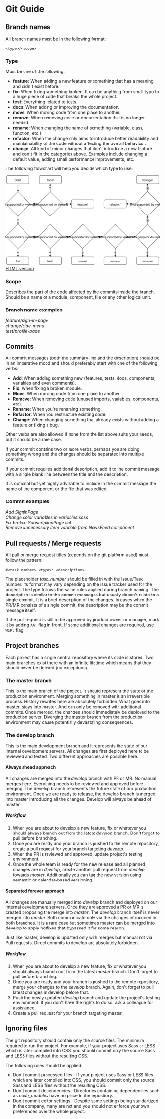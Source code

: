 # Git Guide

## Branch names

All branch names must be in the following format:

`<type>/<scope>`

### Type

Must be one of the following:

* **feature**: When adding a new feature or something that has a meaning and didn't exist before.
* **fix**: When fixing something broken. It can be anything from small typo to a huge piece of code that breaks the whole project.
* **test**: Everything related to tests.
* **docs**: When adding or improving the documentation.
* **move**: When moving code from one place to another.
* **remove**: When removing code or documentation that is no longer needed.
* **rename**: When changing the name of something (variable, class, function, etc.)
* **refactor**: When the change only aims to introduce better readability and maintainability of the code without affecting the overall behaviour.
* **change**: All kind of minor changes that don't introduce a new feature and don't fit in the categories above. Examples include changing a default value, adding small performance improvements, etc.

The following flowchart will help you decide which type to use:

![Deciding which type to use](naming-guide.svg)\
[HTML version](naming-guide.html)

### Scope

Describes the part of the code affected by the commits inside the branch. Should be a name of a module, component, file or any other logical unit.

### Branch name examples

_feature/sign-in-page_ \
_change/side-menu_ \
_test/profile-page_

## Commits

All commit messages (both the summary line and the description) should be in an imperative mood and should  preferably start
with one of the following verbs:

* **Add**: When adding something new (features, tests, docs, components, variables and even comments).
* **Fix**: When fixing a broken module.
* **Move**: When moving code from one place to another.
* **Remove**: When removing code (unused imports, variables, components, etc).
* **Rename**: When you're renaming something.
* **Refactor**: When you restructure existing code.
* **Change**: When changing something that already exists without adding a feature or fixing a bug.

Other verbs are also allowed if none from the list above suits your needs, but it should be a rare case.

If your commit contains two or more verbs, perhaps you are doing something wrong and the changes should be separated into multiple commits.

If your commit requires additional description, add it to the commit message with a single blank line between the title and the description.

It is optional but yet highly advisable to include in the commit message the name of the component or the file that was edited.

### Commit examples

_Add SignInPage_ \
_Change color variables in variables.scss_ \
_Fix broken SubscriptionPage link_ \
_Remove unnecessary item variable from NewsFeed component_

## Pull requests / Merge requests

All pull or merge request titles (depends on the git platform used) must follow the pattern:

`#<task number> <type>: <description> `

The placeholder _task_number_ should be filled in with the Issue/Task number. Its format may vary depending on the issue tracker used for the project. The type follows the same rules applied during branch naming. The description is similar to the commit messages but usually doesn't relate to a single commit. It is a brief description of the changes. In cases when the PR/MR consists of a single commit, the description may be the commit message itself.

If the pull request is still to be approved by product owner or manager, mark it by adding `AA:` flag in front. If some additional changes are required, use `WIP:` flag.

## Project branches

Each project has a single central repository where its code is stored. Two main branches exist there with an infinite lifetime which means that they should never be deleted (no exceptions).

### The **master** branch

This is the main branch of the project. It should represent the state of the production environment. Merging something in master is an irreversible process. History rewrites here are absolutely forbidden. What goes into master, stays into master. And can only be removed with additional commits. Once merged, the changes should immediately be deployed to the production server. Diverging the master branch from the production environment may cause potentially devastating consequences.

### The **develop** branch

This is the main development branch and it represents the state of our internal development servers. All changes are first deployed here to be reviewed and tested. Two different approaches are possible here.

#### Always ahead approach

All changes are merged into the _develop_ branch with PR or MR. No manual merges here. Everything needs to be reviewed and approved before merging. The develop branch represents the future state of our production environment. Once we are ready to release, the develop branch is merged into master introducing all the changes. Develop will always be ahead of master.

##### Workflow

1. When you are about to develop a new feature, fix or whatever you should always branch out from the latest _develop_ branch. Don't forget to pull before branching.
1. Once you are ready and your branch is pushed to the remote repository, create a pull request for your branch targeting _develop_.
1. When the PR is reviewed and approved, update project's testing environment.
1. Once the whole team is ready for the new release and all planned changes are in _develop_, create another pull request from _develop_ towards _master_. Additionally you can tag the new version using semantic or calendar-based versioning.

#### Separated forever approach

All changes are manually merged into _develop_ branch and deployed on our internal development servers. Once they are approved a PR or MR is created proposing the merge into _master_. The _develop_ branch itself is never merged into _master_. Both communicate only via the changes introduced in both branches. It is a rare case but sometimes master can be merged into develop to apply hotfixes that bypassed it for some reason.

Just like master, develop is updated only with merges but manual not via Pull requests. Direct commits to develop are absolutely forbidden.

##### Workflow

1. When you are about to develop a new feature, fix or whatever you should always branch out from the latest *master* branch. Don't forget to pull before branching.
1. Once you are ready and your branch is pushed to the remote repository, merge your changes to the *develop* branch. Again, don't forget to pull latest changes in develop before that.
1. Push the newly updated *develop* branch and update the project's testing environment. If you don't have the rights to do so, ask a colleague for assistance.
1. Create a pull request for your branch targeting master.

## Ignoring files

The git repository should contain only the source files. The minimum required to run the project. For example, if your project uses Sass or LESS which is later compiled into CSS, you should commit only the source Sass and LESS files without the resulting CSS.

The following rules should be applied:
* Don't commit processed files - If your project uses Sass or LESS files which are later compiled into CSS, you should commit only the source Sass and LESS files without the resulting CSS.
* Don't commit dependencies - Directories containing dependencies such as _node_modules_ have no place in the repository.
* Don't commit editor settings - Despite some settings being standartized in the company, many are not and you should not enforce your own preferences over the whole project.
